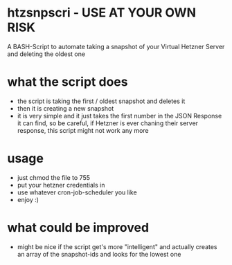 # htzsnpscri - USE AT YOUR OWN RISK
A BASH-Script to automate taking a snapshot of your Virtual Hetzner Server and deleting the oldest one

# what the script does

- the script is taking the first / oldest snapshot and deletes it
- then it is creating a new snapshot
- it is very simple and it just takes the first number in the JSON Response it can find, so be careful, if Hetzner is ever chaning their server response, this script might not work any more

# usage

- just chmod the file to 755 
- put your hetzner credentials in
- use whatever cron-job-scheduler you like
- enjoy :)

# what could be improved

- might be nice if the script get's more "intelligent" and actually creates an array of the snapshot-ids and looks for the lowest one
